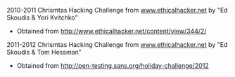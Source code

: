 2010-2011 Chrismtas Hacking Challenge from www.ethicalhacker.net by "Ed Skoudis & Yori Kvitchko"

- Obtained from http://www.ethicalhacker.net/content/view/344/2/

2011-2012 Chrismtas Hacking Challenge from www.ethicalhacker.net by "Ed Skoudis & Tom Hessman"

- Obtained from http://pen-testing.sans.org/holiday-challenge/2012

